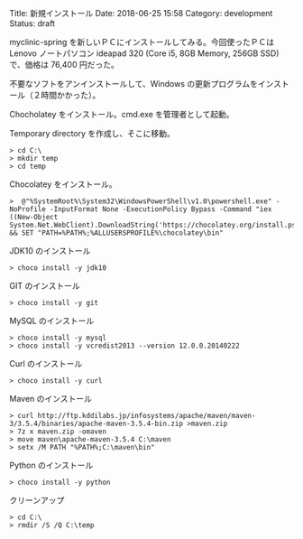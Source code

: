 Title: 新規インストール
Date: 2018-06-25 15:58
Category: development
Status: draft

myclinic-spring を新しいＰＣにインストールしてみる。今回使ったＰＣは Lenovo ノートパソコン ideapad 320 (Core i5, 8GB Memory, 256GB SSD) で、価格は 76,400 円だった。

不要なソフトをアンインストールして、Windows の更新プログラムをインストール（２時間かかった）。

Chocholatey をインストール。cmd.exe を管理者として起動。

Temporary directory を作成し、そこに移動。
```shell
> cd C:\
> mkdir temp
> cd temp
```

Chocolatey をインストール。
```shell
>  @"%SystemRoot%\System32\WindowsPowerShell\v1.0\powershell.exe" -NoProfile -InputFormat None -ExecutionPolicy Bypass -Command "iex ((New-Object System.Net.WebClient).DownloadString('https://chocolatey.org/install.ps1'))" && SET "PATH=%PATH%;%ALLUSERSPROFILE%\chocolatey\bin"
```

JDK10 のインストール

```shell
> choco install -y jdk10
```

GIT のインストール

```shell
> choco install -y git
```

MySQL のインストール

```shell
> choco install -y mysql
> choco install -y vcredist2013 --version 12.0.0.20140222
```

Curl のインストール

```shell
> choco install -y curl
```

Maven のインストール

```shell
> curl http://ftp.kddilabs.jp/infosystems/apache/maven/maven-3/3.5.4/binaries/apache-maven-3.5.4-bin.zip >maven.zip
> 7z x maven.zip -omaven
> move maven\apache-maven-3.5.4 C:\maven
> setx /M PATH "%PATH%;C:\maven\bin"
```

Python のインストール

```shell
> choco install -y python
```

クリーンアップ

```shell
> cd C:\
> rmdir /S /Q C:\temp
```


